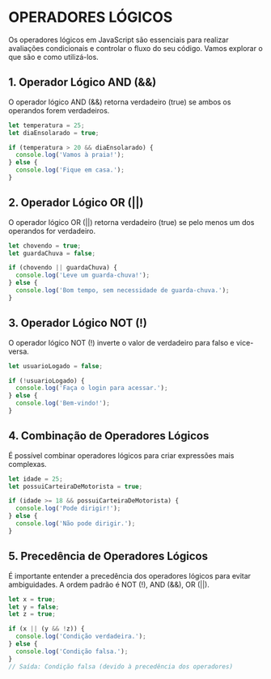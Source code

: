 # OPERADORES LÓGICOS

Os operadores lógicos em JavaScript são essenciais para realizar avaliações condicionais e controlar o fluxo do seu código. Vamos explorar o que são e como utilizá-los.

## 1. Operador Lógico AND (&&)

O operador lógico AND (&&) retorna verdadeiro (true) se ambos os operandos forem verdadeiros.

```js
let temperatura = 25;
let diaEnsolarado = true;

if (temperatura > 20 && diaEnsolarado) {
  console.log('Vamos à praia!');
} else {
  console.log('Fique em casa.');
}
```

## 2. Operador Lógico OR (||)

O operador lógico OR (||) retorna verdadeiro (true) se pelo menos um dos operandos for verdadeiro.

```js
let chovendo = true;
let guardaChuva = false;

if (chovendo || guardaChuva) {
  console.log('Leve um guarda-chuva!');
} else {
  console.log('Bom tempo, sem necessidade de guarda-chuva.');
}
```

## 3. Operador Lógico NOT (!)

O operador lógico NOT (!) inverte o valor de verdadeiro para falso e vice-versa.

```js
let usuarioLogado = false;

if (!usuarioLogado) {
  console.log('Faça o login para acessar.');
} else {
  console.log('Bem-vindo!');
}
```

## 4. Combinação de Operadores Lógicos

É possível combinar operadores lógicos para criar expressões mais complexas.

```js
let idade = 25;
let possuiCarteiraDeMotorista = true;

if (idade >= 18 && possuiCarteiraDeMotorista) {
  console.log('Pode dirigir!');
} else {
  console.log('Não pode dirigir.');
}
```

## 5. Precedência de Operadores Lógicos

É importante entender a precedência dos operadores lógicos para evitar ambiguidades. A ordem padrão é NOT (!), AND (&&), OR (||).

```js
let x = true;
let y = false;
let z = true;

if (x || (y && !z)) {
  console.log('Condição verdadeira.');
} else {
  console.log('Condição falsa.');
}
// Saída: Condição falsa (devido à precedência dos operadores)
```
